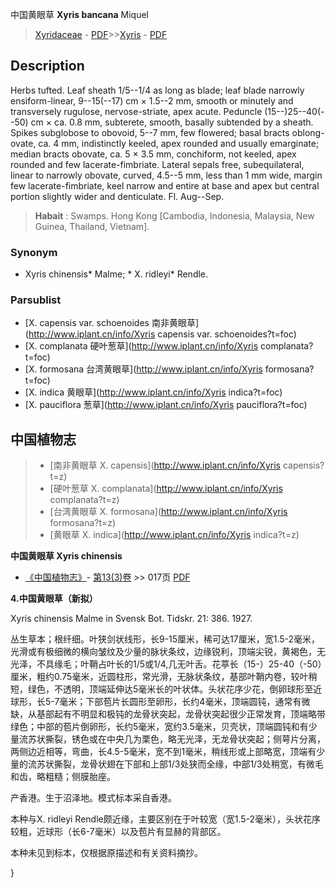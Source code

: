 中国黄眼草 **Xyris bancana** Miquel

> [Xyridaceae](http://www.iplant.cn/info/Xyridaceae?t=foc) - [PDF](http://www.iplant.cn/foc/pdf/Xyridaceae.pdf)>>[Xyris](http://www.iplant.cn/info/Xyris?t=foc) - [PDF](http://www.iplant.cn/foc/pdf/Xyris.pdf)

## Description

Herbs tufted. Leaf sheath 1/5--1/4 as long as blade; leaf blade narrowly ensiform-linear, 9--15(--17) cm × 1.5--2 mm, smooth or minutely and transversely rugulose, nervose-striate, apex acute. Peduncle (15--)25--40(--50) cm × ca. 0.8 mm, subterete, smooth, basally subtended by a sheath. Spikes subglobose to obovoid, 5--7 mm, few flowered; basal bracts oblong-ovate, ca. 4 mm, indistinctly keeled, apex rounded and usually emarginate; median bracts obovate, ca. 5 × 3.5 mm, conchiform, not keeled, apex rounded and few lacerate-fimbriate. Lateral sepals free, subequilateral, linear to narrowly obovate, curved, 4.5--5 mm, less than 1 mm wide, margin few lacerate-fimbriate, keel narrow and entire at base and apex but central portion slightly wider and denticulate. Fl. Aug--Sep.


> **Habait** : 
> Swamps. Hong Kong [Cambodia, Indonesia, Malaysia, New Guinea, Thailand, Vietnam].

### Synonym
* Xyris chinensis* Malme; * X. ridleyi* Rendle.



### Parsublist

* [X.  capensis var. schoenoides  南非黄眼草](http://www.iplant.cn/info/Xyris capensis var. schoenoides?t=foc)
* [X.  complanata  硬叶葱草](http://www.iplant.cn/info/Xyris complanata?t=foc)
* [X.  formosana  台湾黄眼草](http://www.iplant.cn/info/Xyris formosana?t=foc)
* [X.  indica  黄眼草](http://www.iplant.cn/info/Xyris indica?t=foc)
* [X.  pauciflora  葱草](http://www.iplant.cn/info/Xyris pauciflora?t=foc)


## 中国植物志

> * [南非黄眼草  X.  capensis](http://www.iplant.cn/info/Xyris capensis?t=z)
> * [硬叶葱草  X.  complanata](http://www.iplant.cn/info/Xyris complanata?t=z)
> * [台湾黄眼草  X.  formosana](http://www.iplant.cn/info/Xyris formosana?t=z)
> * [黄眼草  X.  indica](http://www.iplant.cn/info/Xyris indica?t=z)


**中国黄眼草 Xyris chinensis**

* [《中国植物志》](http://www.iplant.cn/frps)- [第13(3)卷](http://www.iplant.cn/frps/vol/13(3)) >> 017页 [PDF](http://www.iplant.cn/frps/pdf/13(3)/017a.pdf)


**4.中国黄眼草（新拟）**

Xyris chinensis Malme in Svensk Bot. Tidskr. 21: 386. 1927.

丛生草本；根纤细。叶狭剑状线形，长9-15厘米，稀可达17厘米，宽1.5-2毫米，光滑或有极细微的横向皱纹及少量的脉状条纹，边缘锐利，顶端尖锐，黄褐色，无光泽，不具缘毛；叶鞘占叶长的1/5或1/4,几无叶舌。花葶长（15-）25-40（-50）厘米，粗约0.75毫米，近圆柱形，常光滑，无脉状条纹，基部叶鞘内卷，较叶稍短，绿色，不透明，顶端延伸达5毫米长的叶状体。头状花序少花，倒卵球形至近球形，长5-7毫米；下部苞片长圆形至卵形，长约4毫米，顶端圆钝，通常有微缺，从基部起有不明显和极钝的龙骨状突起，龙骨状突起很少正常发育，顶端略带绿色；中部的苞片倒卵形，长约5毫米，宽约3.5毫米，贝壳状，顶端圆钝和有少量流苏状撕裂，锈色或在中央几为栗色，略无光泽，无龙骨状突起；侧萼片分离，两侧边近相等，弯曲，长4.5-5毫米，宽不到1毫米，稍线形或上部略宽，顶端有少量的流苏状撕裂，龙骨状翅在下部和上部1/3处狭而全缘，中部1/3处稍宽，有微毛和齿，略粗糙；侧膜胎座。

产香港。生于沼泽地。模式标本采自香港。

本种与X. ridleyi Rendle颇近缘，主要区别在于叶较宽（宽1.5-2毫米），头状花序较粗，近球形（长6-7毫米）以及苞片有显赫的背部区。

本种未见到标本，仅根据原描述和有关资料摘抄。



}